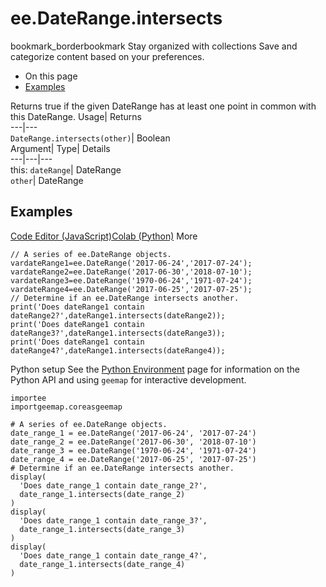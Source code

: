  
#  ee.DateRange.intersects 
bookmark_borderbookmark Stay organized with collections  Save and categorize content based on your preferences.
  * On this page
  * [Examples](https://developers.google.com/earth-engine/apidocs/ee-daterange-intersects#examples)


Returns true if the given DateRange has at least one point in common with this DateRange. 
Usage| Returns  
---|---  
`DateRange.intersects(other)`| Boolean  
Argument| Type| Details  
---|---|---  
this: `dateRange`| DateRange  
`other`| DateRange  
## Examples
[Code Editor (JavaScript)](https://developers.google.com/earth-engine/apidocs/ee-daterange-intersects#code-editor-javascript-sample)[Colab (Python)](https://developers.google.com/earth-engine/apidocs/ee-daterange-intersects#colab-python-sample) More
```
// A series of ee.DateRange objects.
vardateRange1=ee.DateRange('2017-06-24','2017-07-24');
vardateRange2=ee.DateRange('2017-06-30','2018-07-10');
vardateRange3=ee.DateRange('1970-06-24','1971-07-24');
vardateRange4=ee.DateRange('2017-06-25','2017-07-25');
// Determine if an ee.DateRange intersects another.
print('Does dateRange1 contain dateRange2?',dateRange1.intersects(dateRange2));
print('Does dateRange1 contain dateRange3?',dateRange1.intersects(dateRange3));
print('Does dateRange1 contain dateRange4?',dateRange1.intersects(dateRange4));
```
Python setup
See the [ Python Environment](https://developers.google.com/earth-engine/guides/python_install) page for information on the Python API and using `geemap` for interactive development.
```
importee
importgeemap.coreasgeemap
```
```
# A series of ee.DateRange objects.
date_range_1 = ee.DateRange('2017-06-24', '2017-07-24')
date_range_2 = ee.DateRange('2017-06-30', '2018-07-10')
date_range_3 = ee.DateRange('1970-06-24', '1971-07-24')
date_range_4 = ee.DateRange('2017-06-25', '2017-07-25')
# Determine if an ee.DateRange intersects another.
display(
  'Does date_range_1 contain date_range_2?',
  date_range_1.intersects(date_range_2)
)
display(
  'Does date_range_1 contain date_range_3?',
  date_range_1.intersects(date_range_3)
)
display(
  'Does date_range_1 contain date_range_4?',
  date_range_1.intersects(date_range_4)
)
```

